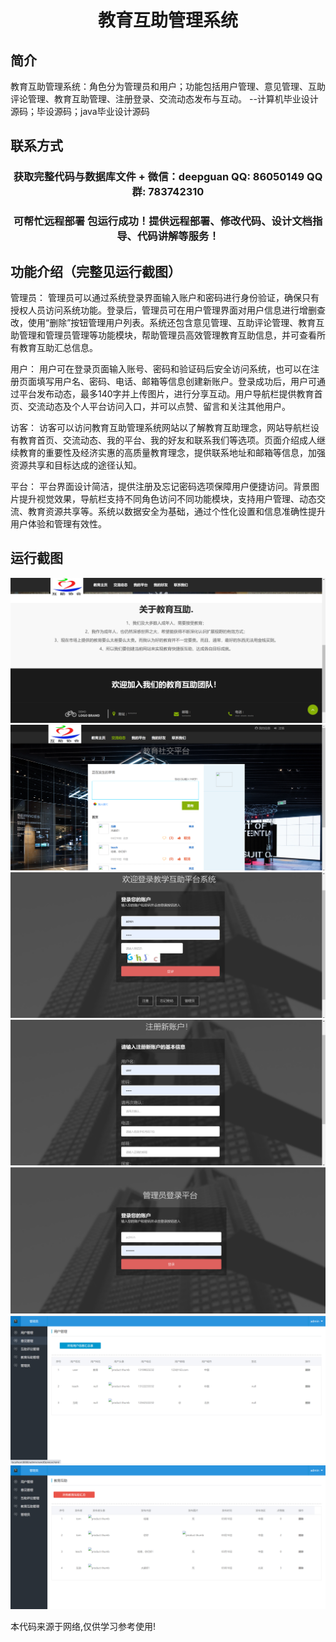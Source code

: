 <p><h1 align="center">教育互助管理系统</h1></p>

## 简介
教育互助管理系统：角色分为管理员和用户；功能包括用户管理、意见管理、互助评论管理、教育互助管理、注册登录、交流动态发布与互动。    --计算机毕业设计源码；毕设源码；java毕业设计源码


## 联系方式
<p><h3 align="center">获取完整代码与数据库文件 + 微信：deepguan QQ: 86050149 QQ群: 783742310</h3></p>
<p><h3 align="center">可帮忙远程部署 包运行成功！提供远程部署、修改代码、设计文档指导、代码讲解等服务！</h3></p>

## 功能介绍（完整见运行截图）
管理员： 管理员可以通过系统登录界面输入账户和密码进行身份验证，确保只有授权人员访问系统功能。登录后，管理员可在用户管理界面对用户信息进行增删查改，使用“删除”按钮管理用户列表。系统还包含意见管理、互助评论管理、教育互助管理和管理员管理等功能模块，帮助管理员高效管理教育互助信息，并可查看所有教育互助汇总信息。

用户： 用户可在登录页面输入账号、密码和验证码后安全访问系统，也可以在注册页面填写用户名、密码、电话、邮箱等信息创建新账户。登录成功后，用户可通过平台发布动态，最多140字并上传图片，进行分享互动。用户导航栏提供教育首页、交流动态及个人平台访问入口，并可以点赞、留言和关注其他用户。

访客： 访客可以访问教育互助管理系统网站以了解教育互助理念，网站导航栏设有教育首页、交流动态、我的平台、我的好友和联系我们等选项。页面介绍成人继续教育的重要性及经济实惠的高质量教育理念，提供联系地址和邮箱等信息，加强资源共享和目标达成的途径认知。

平台： 平台界面设计简洁，提供注册及忘记密码选项保障用户便捷访问。背景图片提升视觉效果，导航栏支持不同角色访问不同功能模块，支持用户管理、动态交流、教育资源共享等。系统以数据安全为基础，通过个性化设置和信息准确性提升用户体验和管理有效性。


## 运行截图
![](imgs/588112-20230620160633431-1495649269.png)
![](imgs/588112-20230620160638371-1150224688.png)
![](imgs/588112-20230620160652636-479407014.png)
![](imgs/588112-20230620160657212-160974884.png)
![](imgs/588112-20230620160701441-1384917421.png)
![](imgs/588112-20230620160706288-904280824.png)
![](imgs/588112-20230620160711031-1206753102.png)

<p>本代码来源于网络,仅供学习参考使用!</p>
